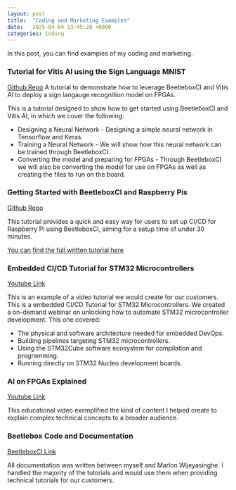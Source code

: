 ```yaml
---
layout: post
title:  "Coding and Marketing Examples"
date:   2025-04-04 13:45:28 +0000
categories: Coding
---
```

In this post, you can find examples of my coding and marketing.

### Tutorial for Vitis AI using the Sign Language MNIST
[Github Repo](https://github.com/beetleboxorg/sign_language_mnist)
A tutorial to demonstrate how to leverage BeetleboxCI and Vitis AI to deploy a sign langauge recognition model on FPGAs.

This is a tutorial designed to show how to get started using BeetleboxCI and Vitis AI, in which we cover the following:

- Designing a Neural Network - Designing a simple neural network in Tensorflow and Keras.
- Training a Neural Network - We will show how this neural network can be trained through BeetleboxCI.
- Converting the model and preparing for FPGAs - Through BeetleboxCI we will also be converting the model for use on FPGAs as well as creating the files to run on the board.

### Getting Started with BeetleboxCI and Raspberry Pis
[Github Repo](https://github.com/beetleboxorg/getting-started-raspberry-pi-ci-cd)

This tutorial provides a quick and easy way for users to set up CI/CD for Raspberry Pi using BeetleboxCI, aiming for a setup time of under 30 minutes. 

[You can find the full written tutorial here](https://docs.beetleboxci.com/docs/tutorials/getting-started-raspberry-pi-overview)

### Embedded CI/CD Tutorial for STM32 Microcontrollers

[Youtube Link](https://www.youtube.com/watch?v=2lYf7Z_Cd90)

This is an example of a video tutorial we would create for our customers. This is a embedded CI/CD Tutorial for STM32 Microcontrollers. We  created a on-demand webinar on unlocking how to automate STM32 microcontroller development. This one covered:

- The physical and software architecture needed for embedded DevOps.
- Building pipelines targeting STM32 microcontrollers.
- Using the STM32Cube software ecosystem for compilation and programming.
- Running directly on STM32 Nucleo development boards.

### AI on FPGAs Explained

[Youtube Link](https://www.youtube.com/watch?v=JJ-R-Cgo600)

This educational video exemplified the kind of content I helped create to explain complex technical concepts to a broader audience.

### Beetlebox Code and Documentation

[BeetleboxCI Link](https://docs.beetleboxci.com/docs/tutorials/beetleboxci-tutorials)

All documentation was written between myself and Marlon Wijeyasinghe. I handled the majority of the tutorials and would use them when providing technical tutorials for our customers.



